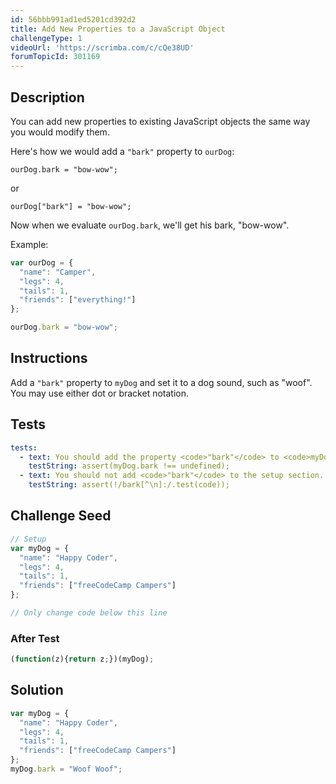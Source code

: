 ```yaml
---
id: 56bbb991ad1ed5201cd392d2
title: Add New Properties to a JavaScript Object
challengeType: 1
videoUrl: 'https://scrimba.com/c/cQe38UD'
forumTopicId: 301169
---
```


## Description

<section id='description'>

You can add new properties to existing JavaScript objects the same way you would modify them.

Here's how we would add a `"bark"` property to `ourDog`:

`ourDog.bark = "bow-wow";`

or

`ourDog["bark"] = "bow-wow";`

Now when we evaluate `ourDog.bark`, we'll get his bark, "bow-wow".

Example:

```js
var ourDog = {
  "name": "Camper",
  "legs": 4,
  "tails": 1,
  "friends": ["everything!"]
};

ourDog.bark = "bow-wow";
```

</section>

## Instructions

<section id='instructions'>

Add a `"bark"` property to `myDog` and set it to a dog sound, such as "woof". You may use either dot or bracket notation.

</section>

## Tests

<section id='tests'>

```yml
tests:
  - text: You should add the property <code>"bark"</code> to <code>myDog</code>.
    testString: assert(myDog.bark !== undefined);
  - text: You should not add <code>"bark"</code> to the setup section.
    testString: assert(!/bark[^\n]:/.test(code));

```

</section>

## Challenge Seed

<section id='challengeSeed'>

<div id='js-seed'>

```js
// Setup
var myDog = {
  "name": "Happy Coder",
  "legs": 4,
  "tails": 1,
  "friends": ["freeCodeCamp Campers"]
};

// Only change code below this line

```

</div>

### After Test

<div id='js-teardown'>

```js
(function(z){return z;})(myDog);
```

</div>

</section>

## Solution

<section id='solution'>

```js
var myDog = {
  "name": "Happy Coder",
  "legs": 4,
  "tails": 1,
  "friends": ["freeCodeCamp Campers"]
};
myDog.bark = "Woof Woof";
```

</section>
